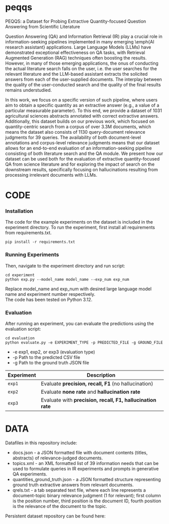 # peqqs
PEQQS: a Dataset for Probing Extractive Quantity-focused Question Answering from Scientific Literature

Question Answering (QA) and Information Retrieval (IR) play a crucial role in information-seeking pipelines implemented in many emerging \emph{AI research assistant} applications. Large Language Models (LLMs) have demonstrated exceptional effectiveness on QA tasks, with Retrieval Augmented Generation (RAG) techniques often boosting the results. However, in many of those emerging applications, the onus of conducting the actual literature search falls on the user, i.e. the user searches for the relevant literature and the LLM-based assistant extracts the solicited answers from each of the user-supplied documents. The interplay between the quality of the user-conducted search and the quality of the final results remains understudied.

In this work, we focus on a specific version of such pipeline, where users aim to obtain a specific quantity as an extractive answer (e.g., a value of a particular measurable parameter). To this end, we provide a dataset of 1031 agricultural sciences abstracts annotated with correct extractive answers. Additionally, this dataset builds on our previous work, which focused on quantity-centric search from a corpus of over 3.3M documents, which means the dataset also consists of 1130 query-document relevance judgments for 39 queries. The availability of both document-level annotations and corpus-level relevance judgments means that our dataset allows for an end-to-end evaluation of an information-seeking pipeline consisting of both literature search and the QA module. We present how our dataset can be used both for the evaluation of extractive quantity-focused QA from science literature and for exploring the impact of search on the downstream results, specifically focusing on hallucinations resulting from processing irrelevant documents with LLMs.

# CODE

### Installation
The code for the example experiments on the dataset is included in the experiment directory. To run the experiment, first install all requirements from requirements.txt.

```
pip install -r requirements.txt
```

### Running Experiments
Then, navigate to the experiment directory and run script:
```
cd experiment
python exp.py --model_name model_name --exp_num exp_num
```
Replace model_name and exp_num with desired large language model name and experiment number respectively. \
The code has been tested on Python 3.12.

### Evaluation
After running an experiment, you can evaluate the predictions using the evaluation script:
```
cd evaluation
python evaluate.py -e EXPERIMENT_TYPE -p PREDICTED_FILE -g GROUND_FILE
```
- -e exp1, exp2, or exp3 (evaluation type)
- -p Path to the predicted CSV file
- -g Path to the ground truth JSON file

| Experiment | Description                                                 |
| ---------- | ----------------------------------------------------------- |
| `exp1`     | Evaluate **precision, recall, F1** (no hallucination)       |
| `exp2`     | Evaluate **none rate** and **hallucination rate**           |
| `exp3`     | Evaluate with **precision, recall, F1, hallucination rate** |



# DATA
Datafiles in this repository include:
- docs.json - a JSON formatted file with document contents (titles, abstracts) of relevance-judged documents.
- topics.xml - an XML formatted list of 39 information needs that can be used to formulate queries in IR experiments and prompts in generative QA experiments.
- quantities_ground_truth.json - a JSON formatted structure representing ground truth extractive answers from relevant documents.
- qrels.txt - a tab separated text file, where each line represents a document-topic binary relevance judgment (1 for relevant); first column is the position number, third position is the document ID, fourth position is the relevance of the document to the topic.

Persistent dataset repository can be found here: 

